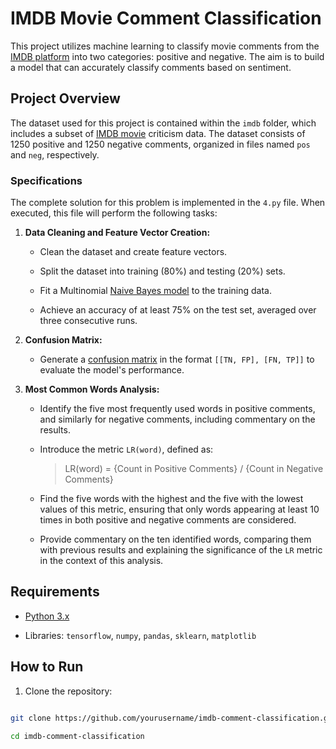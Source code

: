 
# IMDB Movie Comment Classification

  

This project utilizes machine learning to classify movie comments from the [IMDB platform](https://www.imdb.com/) into two categories: positive and negative. The aim is to build a model that can accurately classify comments based on sentiment.

  

## Project Overview

  

The dataset used for this project is contained within the `imdb` folder, which includes a subset of [IMDB movie](https://www.imdb.com/) criticism data. The dataset consists of 1250 positive and 1250 negative comments, organized in files named `pos` and `neg`, respectively.

  

### Specifications

  

The complete solution for this problem is implemented in the `4.py` file. When executed, this file will perform the following tasks:

  

1. **Data Cleaning and Feature Vector Creation:**

    - Clean the dataset and create feature vectors.
    
    - Split the dataset into training (80%) and testing (20%) sets.
    
    - Fit a Multinomial [Naive Bayes model](https://en.wikipedia.org/wiki/Naive_Bayes_classifier) to the training data.
    
    - Achieve an accuracy of at least 75% on the test set, averaged over three consecutive runs.

  

2. **Confusion Matrix:**

    - Generate a [confusion matrix](https://en.wikipedia.org/wiki/Confusion_matrix#:~:text=In%20predictive%20analytics,%20a%20table,false%20positives,%20and%20true%20negatives.) in the format `[[TN, FP], [FN, TP]]` to evaluate the model's performance.

  

3. **Most Common Words Analysis:**

    - Identify the five most frequently used words in positive comments, and similarly for negative comments, including commentary on the results.
    
    - Introduce the metric `LR(word)`, defined as:
    
      > LR(word) = {Count in Positive Comments} / {Count in Negative Comments}
    
    - Find the five words with the highest and the five with the lowest values of this metric, ensuring that only words appearing at least 10 times in both positive and negative comments are considered.
    
    - Provide commentary on the ten identified words, comparing them with previous results and explaining the significance of the `LR` metric in the context of this analysis.

  

## Requirements

  

- [Python 3.x](https://www.python.org/downloads/)

- Libraries: `tensorflow`, `numpy`, `pandas`, `sklearn`, `matplotlib`

  

## How to Run

  

1. Clone the repository:

```bash

git clone https://github.com/yourusername/imdb-comment-classification.git

cd imdb-comment-classification
